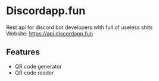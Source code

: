 # Discordapp.fun
Rest api for discord bot developers with full of useless shits\
Website: https://api.discordapp.fun

## Features
- QR code generator
- QR code reader